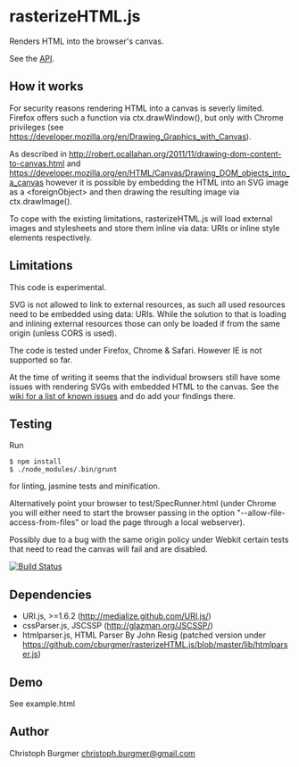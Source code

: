 rasterizeHTML.js
================

Renders HTML into the browser's canvas.

See the [API](https://github.com/cburgmer/rasterizeHTML.js/wiki/API).

How it works
------------

For security reasons rendering HTML into a canvas is severly limited. Firefox offers such a function via ctx.drawWindow(), but only with Chrome privileges (see https://developer.mozilla.org/en/Drawing_Graphics_with_Canvas).

As described in http://robert.ocallahan.org/2011/11/drawing-dom-content-to-canvas.html and https://developer.mozilla.org/en/HTML/Canvas/Drawing_DOM_objects_into_a_canvas however it is possible by embedding the HTML into an SVG image as a &lt;foreignObject&gt; and then drawing the resulting image via ctx.drawImage().

To cope with the existing limitations, rasterizeHTML.js will load external images and stylesheets and store them inline via data: URIs or inline style elements respectively.

Limitations
-----------

This code is experimental.

SVG is not allowed to link to external resources, as such all used resources need to be embedded using data: URIs. While the solution to that is loading and inlining external resources those can only be loaded if from the same origin (unless CORS is used).

The code is tested under Firefox, Chrome & Safari. However IE is not supported so far.

At the time of writing it seems that the individual browsers still have some issues with rendering SVGs with embedded HTML to the canvas. See the [wiki for a list of known issues](https://github.com/cburgmer/rasterizeHTML.js/wiki/Browser-issues) and do add your findings there.

Testing
-------

Run

    $ npm install
    $ ./node_modules/.bin/grunt

for linting, jasmine tests and minification.

Alternatively point your browser to test/SpecRunner.html (under Chrome you will either need to start the browser passing in the option "--allow-file-access-from-files" or load the page through a local webserver).

Possibly due to a bug with the same origin policy under Webkit certain tests that need to read the canvas will fail and are disabled.

[![Build Status](https://secure.travis-ci.org/cburgmer/rasterizeHTML.js.png?branch=master)](http://travis-ci.org/cburgmer/rasterizeHTML.js)

Dependencies
------------
- URI.js, >=1.6.2 (http://medialize.github.com/URI.js/)
- cssParser.js, JSCSSP (http://glazman.org/JSCSSP/)
- htmlparser.js, HTML Parser By John Resig (patched version under https://github.com/cburgmer/rasterizeHTML.js/blob/master/lib/htmlparser.js)

Demo
----

See example.html

Author
------
Christoph Burgmer christoph.burgmer@gmail.com
